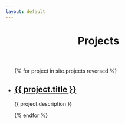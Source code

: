 ```yaml
---
layout: default
---
```

<div class="post-list project-list">
	<header class="post-header">
		<h1 class="post-title">Projects</h1>
	</header>
	<ul>
	  {% for project in site.projects reversed %}
	    <li>
	      <h2><a class="post-link" href="{{ project.permalink | prepend: site.baseurl }}">{{ project.title }}</a></h2>
      	<p class="project-description">{{ project.description }}</p>
	    </li>
	  {% endfor %}
	</ul>
</div>
